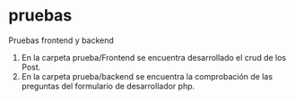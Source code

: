 # pruebas
Pruebas frontend y backend

1. En la carpeta prueba/Frontend se encuentra desarrollado el crud de los Post.
2. En la carpeta prueba/backend se encuentra la comprobación de las preguntas del formulario de desarrollador php. 

